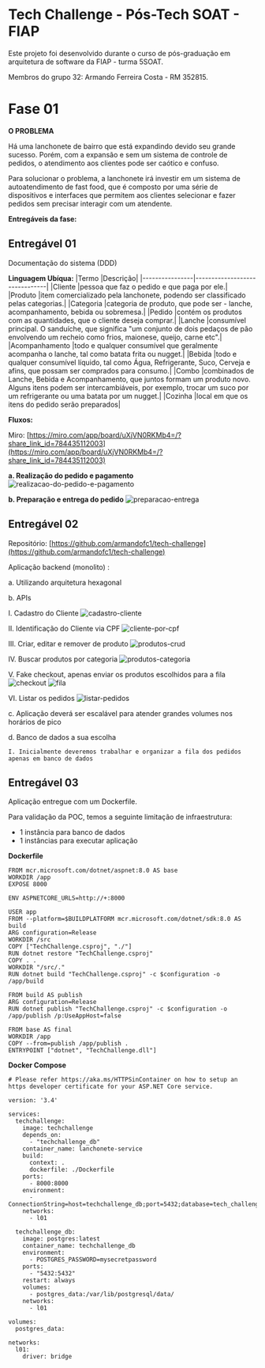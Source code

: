 # Tech Challenge - Pós-Tech SOAT - FIAP

Este projeto foi desenvolvido durante o curso de pós-graduação em arquitetura de software da FIAP - turma 5SOAT.

Membros do grupo 32: Armando Ferreira Costa - RM 352815.

# Fase 01

**O PROBLEMA**

Há uma lanchonete de bairro que está expandindo devido seu grande sucesso. Porém, com a expansão e sem um sistema de controle de pedidos, o atendimento aos clientes pode ser caótico e confuso.

Para solucionar o problema, a lanchonete irá investir em um sistema de autoatendimento de fast food, que é composto por uma série de dispositivos e interfaces que permitem aos clientes selecionar e fazer pedidos sem precisar interagir com um atendente.                      

**Entregáveis da fase:**

## Entregável 01

Documentação do sistema (DDD)

**Linguagem Ubíqua:**
|Termo           |Descrição|
|----------------|-------------------------------|
|Cliente |pessoa que faz o pedido e que paga por ele.|
|Produto |item comercializado pela lanchonete, podendo ser classificado pelas categorias.|
|Categoria |categoria de produto, que pode ser - lanche, acompanhamento, bebida ou sobremesa.|
|Pedido |contém os produtos  com as quantidades, que o cliente deseja comprar.|
|Lanche |consumível principal. O sanduíche, que significa "um conjunto de dois pedaços de pão envolvendo um recheio como frios, maionese, queijo, carne etc".|
|Acompanhamento |todo e qualquer consumível que geralmente acompanha o lanche, tal como batata frita ou nugget.|
|Bebida |todo e qualquer consumível líquido, tal como Água, Refrigerante, Suco, Cerveja e afins, que possam ser comprados para consumo.|
|Combo |combinados de Lanche, Bebida e Acompanhamento, que juntos formam um produto novo. Alguns itens podem ser intercambiáveis, por exemplo, trocar um suco por um refrigerante ou uma batata por um nugget.|
|Cozinha |local em que os itens do pedido serão preparados|
 
**Fluxos:**

Miro: [https://miro.com/app/board/uXjVN0RKMb4=/?share_link_id=784435112003](https://miro.com/app/board/uXjVN0RKMb4=/?share_link_id=784435112003)

**a. Realização do pedido e pagamento**
![realizacao-do-pedido-e-pagamento](docs/images/pedidos_pagamentos.PNG)

**b. Preparação e entrega do pedido**
![preparacao-entrega](docs/images/preparacao_entrega.PNG)

## Entregável 02

Repositório: [https://github.com/armandofc1/tech-challenge](https://github.com/armandofc1/tech-challenge)

Aplicação backend (monolito) :

a. Utilizando arquitetura hexagonal

b. APIs

I. Cadastro do Cliente
![cadastro-cliente](docs/images/cadastro_de_cliente.png)

II. Identificação do Cliente via CPF
![cliente-por-cpf](docs/images/identificacao_por_cpf.png)

III. Criar, editar e remover de produto
![produtos-crud](docs/images/produtos_crud.png)

IV. Buscar produtos por categoria
![produtos-categoria](docs/images/produtos-categoria.png)

V. Fake checkout, apenas enviar os produtos escolhidos para a fila
![checkout](checkout.png)
![fila](docs/images/fila.PNG)

VI. Listar os pedidos
![listar-pedidos](docs/images/listar_pedidos.png)

c. Aplicação deverá ser escalável para atender grandes volumes nos horários de pico

d. Banco de dados a sua escolha
```
I. Inicialmente deveremos trabalhar e organizar a fila dos pedidos apenas em banco de dados
```

## Entregável 03

Aplicação entregue com um Dockerfile.

Para validação da POC, temos a seguinte limitação de infraestrutura:
- 1 instância para banco de dados
- 1 instâncias para executar aplicação

**Dockerfile**
```
FROM mcr.microsoft.com/dotnet/aspnet:8.0 AS base
WORKDIR /app
EXPOSE 8000

ENV ASPNETCORE_URLS=http://+:8000

USER app
FROM --platform=$BUILDPLATFORM mcr.microsoft.com/dotnet/sdk:8.0 AS build
ARG configuration=Release
WORKDIR /src
COPY ["TechChallenge.csproj", "./"]
RUN dotnet restore "TechChallenge.csproj"
COPY . .
WORKDIR "/src/."
RUN dotnet build "TechChallenge.csproj" -c $configuration -o /app/build

FROM build AS publish
ARG configuration=Release
RUN dotnet publish "TechChallenge.csproj" -c $configuration -o /app/publish /p:UseAppHost=false

FROM base AS final
WORKDIR /app
COPY --from=publish /app/publish .
ENTRYPOINT ["dotnet", "TechChallenge.dll"]

```
**Docker Compose**
```
# Please refer https://aka.ms/HTTPSinContainer on how to setup an https developer certificate for your ASP.NET Core service.

version: '3.4'

services:
  techchallenge:
    image: techchallenge
    depends_on:
      - "techchallenge_db"
    container_name: lanchonete-service
    build:
      context: .
      dockerfile: ./Dockerfile
    ports:
      - 8000:8000
    environment:
      - ConnectionString=host=techchallenge_db;port=5432;database=tech_challenge;username=postgres;password=mysecretpassword;Pooling=true;
    networks:
      - l01

  techchallenge_db:
    image: postgres:latest
    container_name: techchallenge_db
    environment:
      - POSTGRES_PASSWORD=mysecretpassword
    ports:
      - "5432:5432"
    restart: always
    volumes:
      - postgres_data:/var/lib/postgresql/data/ 
    networks:
      - l01

volumes:
  postgres_data:

networks: 
  l01:
    driver: bridge
```

